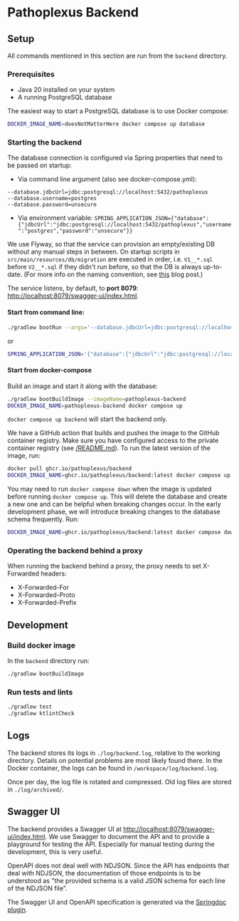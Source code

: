 # Pathoplexus Backend

## Setup

All commands mentioned in this section are run from the `backend` directory.

### Prerequisites

* Java 20 installed on your system
* A running PostgreSQL database

The easiest way to start a PostgreSQL database is to use Docker compose:

```bash
DOCKER_IMAGE_NAME=doesNotMatterHere docker compose up database
```

### Starting the backend

The database connection is configured via Spring properties that need to be passed on startup:

* Via command line argument (also see docker-compose.yml): 
```
--database.jdbcUrl=jdbc:postgresql://localhost:5432/pathoplexus
--database.username=postgres
--database.password=unsecure
```
* Via environment variable: `SPRING_APPLICATION_JSON={"database":{"jdbcUrl":"jdbc:postgresql://localhost:5432/pathoplexus","username":"postgres","password":"unsecure"}}`

We use Flyway, so that the service can provision an empty/existing DB without any manual steps in between. On startup scripts in `src/main/resources/db/migration` are executed in order, i.e. `V1__*.sql` before `V2__*.sql` if they didn't run before, so that the DB is always up-to-date. (For more info on the naming convention, see [this](https://www.red-gate.com/blog/database-devops/flyway-naming-patterns-matter) blog post.)

The service listens, by default, to **port 8079**: <http://localhost:8079/swagger-ui/index.html>.

#### Start from command line: 
```bash
./gradlew bootRun --args='--database.jdbcUrl=jdbc:postgresql://localhost:5432/pathoplexus --database.username=postgres --database.password=unsecure'
```
or
```bash
SPRING_APPLICATION_JSON='{"database":{"jdbcUrl":"jdbc:postgresql://localhost:5432/pathoplexus","username":"postgres","password":"unsecure"}}' ./gradlew bootRun
```

#### Start from docker-compose

Build an image and start it along with the database:

```bash
./gradlew bootBuildImage --imageName=pathoplexus-backend
DOCKER_IMAGE_NAME=pathoplexus-backend docker compose up
```

`docker compose up backend` will start the backend only.

We have a GitHub action that builds and pushes the image to the GitHub container registry.
Make sure you have configured access to the private container registry (see [/README.md](../README.md)).
To run the latest version of the image, run:

```bash
docker pull ghcr.io/pathoplexus/backend
DOCKER_IMAGE_NAME=ghcr.io/pathoplexus/backend:latest docker compose up
```

You may need to run `docker compose down` when the image is updated before running `docker compose up`.
This will delete the database and create a new one and can be helpful when breaking changes occur.
In the early development phase, we will introduce breaking changes to the database schema frequently.
Run:

```bash
DOCKER_IMAGE_NAME=ghcr.io/pathoplexus/backend:latest docker compose down
```

### Operating the backend behind a proxy

When running the backend behind a proxy, the proxy needs to set X-Forwarded headers:

* X-Forwarded-For
* X-Forwarded-Proto
* X-Forwarded-Prefix

## Development

### Build docker image

In the `backend` directory run:

```bash
./gradlew bootBuildImage
```

### Run tests and lints

```bash
./gradlew test
./gradlew ktlintCheck
```

## Logs

The backend stores its logs in `./log/backend.log`, relative to the working directory.
Details on potential problems are most likely found there.
In the Docker container, the logs can be found in `/workspace/log/backend.log`.

Once per day, the log file is rotated and compressed. Old log files are stored in `./log/archived/`.

## Swagger UI

The backend provides a Swagger UI at <http://localhost:8079/swagger-ui/index.html>.
We use Swagger to document the API and to provide a playground for testing the API.
Especially for manual testing during the development, this is very useful.

OpenAPI does not deal well with NDJSON. 
Since the API has endpoints that deal with NDJSON, the documentation of those endpoints is to be understood as
"the provided schema is a valid JSON schema for each line of the NDJSON file".

The Swagger UI and OpenAPI specification is generated via the [Springdoc plugin](https://springdoc.org/).
